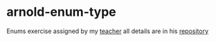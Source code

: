 # arnold-enum-type

Enums exercise assigned by my [teacher](https://github.com/dfleta) all details are in his [repository](https://github.com/dfleta/arnold-enum-type)
